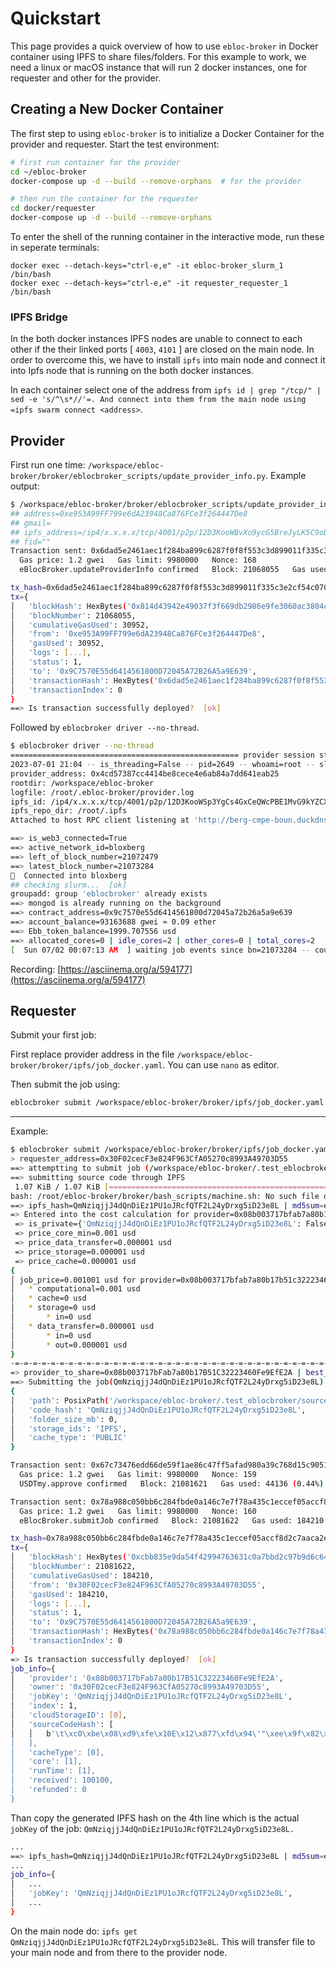 # Quickstart

This page provides a quick overview of how to use `ebloc-broker` in Docker container using IPFS to share files/folders.
For this example to work, we need a linux or macOS instance that will run 2
docker instances, one for requester and other for the provider.

## Creating a New Docker Container

The first step to using `ebloc-broker` is to initialize a Docker Container for the provider and requester.
Start the test environment:

```bash
# first run container for the provider
cd ~/ebloc-broker
docker-compose up -d --build --remove-orphans  # for the provider

# then run the container for the requester
cd docker/requester
docker-compose up -d --build --remove-orphans
```

To enter the shell of the running container in the interactive mode, run these in seperate terminals:
```
docker exec --detach-keys="ctrl-e,e" -it ebloc-broker_slurm_1 /bin/bash
docker exec --detach-keys="ctrl-e,e" -it requester_requester_1 /bin/bash
```

### IPFS Bridge
In the both docker instances IPFS nodes are unable to connect to each other if the their linked ports [ `4003`, `4101` ] are closed on the main node.
In order to overcome this, we have to install `ipfs` into main node and connect it into Ipfs node that is running on the both docker instances.

In each container select one of the address from `ipfs id | grep "/tcp/" | sed -e 's/^\s*//'=.
And connect into them from the main node using =ipfs swarm connect <address>`.

## Provider
First run one time: `/workspace/ebloc-broker/broker/eblocbroker_scripts/update_provider_info.py`.
Example output:

```bash
$ /workspace/ebloc-broker/broker/eblocbroker_scripts/update_provider_info.py
## address=0xe953A99FF799e6dA23948Ca876FCe3f264447De8
## gmail=
## ipfs_address=/ip4/x.x.x.x/tcp/4001/p2p/12D3KooWBvXo9ycG5BreJyLK5C9oDer9UVZX8VMMdAXS4usCrKvr
## fid=""
Transaction sent: 0x6dad5e2461aec1f284ba899c6287f0f8f553c3d899011f335c3e2cf54c070048
  Gas price: 1.2 gwei   Gas limit: 9980000   Nonce: 168
  eBlocBroker.updateProviderInfo confirmed   Block: 21068055   Gas used: 30952 (0.31%)

tx_hash=0x6dad5e2461aec1f284ba899c6287f0f8f553c3d899011f335c3e2cf54c070048
tx={
│   'blockHash': HexBytes('0x814d43942e49037f3f669db2986e9fe3060ac3804c6c91ea508f9b344e836f79'),
│   'blockNumber': 21068055,
│   'cumulativeGasUsed': 30952,
│   'from': '0xe953A99FF799e6dA23948Ca876FCe3f264447De8',
│   'gasUsed': 30952,
│   'logs': [...],
│   'status': 1,
│   'to': '0x9C7570E55d6414561800D72045A72B26A5a9E639',
│   'transactionHash': HexBytes('0x6dad5e2461aec1f284ba899c6287f0f8f553c3d899011f335c3e2cf54c070048'),
│   'transactionIndex': 0
}
==> Is transaction successfully deployed?  [ok]
```

Followed by `eblocbroker driver --no-thread`.

```bash
$ eblocbroker driver --no-thread
=================================================== provider session starts ====================================================
2023-07-01 21:04 -- is_threading=False -- pid=2649 -- whoami=root -- slurm_user=root
provider_address: 0x4cd57387cc4414be8cece4e6ab84a7dd641eab25
rootdir: /workspace/ebloc-broker
logfile: /root/.ebloc-broker/provider.log
ipfs_id: /ip4/x.x.x.x/tcp/4001/p2p/12D3KooWSp3YgCs4GxCeQWcPBE1MvG9kYZCXdATsx7zaN9Uh1Jhy
ipfs_repo_dir: /root/.ipfs
Attached to host RPC client listening at 'http://berg-cmpe-boun.duckdns.org:8545'

==> is_web3_connected=True
==> active_network_id=bloxberg
==> left_of_block_number=21072479
==> latest_block_number=21073284
🍺  Connected into bloxberg
## checking slurm...  [ok]
groupadd: group 'eblocbroker' already exists
==> mongod is already running on the background
==> contract_address=0x9c7570e55d6414561800d72045a72b26a5a9e639
==> account_balance=93163688 gwei ≈ 0.09 ether
==> Ebb_token_balance=1999.707556 usd
==> allocated_cores=0 | idle_cores=2 | other_cores=0 | total_cores=2
[  Sun 07/02 00:07:13 AM  ] waiting job events since bn=21073284 -- counter=0:02:18 ...
```

Recording: [https://asciinema.org/a/594177](https://asciinema.org/a/594177)

## Requester
Submit your first job:

First replace provider address in the file `/workspace/ebloc-broker/broker/ipfs/job_docker.yaml`.
You can use `nano` as editor.

Then submit the job using:
```bash
eblocbroker submit /workspace/ebloc-broker/broker/ipfs/job_docker.yaml
```

---

Example:

```bash
$ eblocbroker submit /workspace/ebloc-broker/broker/ipfs/job_docker.yaml
> requester_address=0x30F02cecF3e824F963CfA05270c8993A49703D55
==> attemptting to submit job (/workspace/ebloc-broker/.test_eblocbroker/source_code_without_data) using IPFS
==> submitting source code through IPFS
 1.07 KiB / 1.07 KiB [============================================================================================] 100.00%QmNziqjjJ4dQnDiEz1PU1oJRcfQTF2L24yDrxg5iD23e8L
bash: /root/ebloc-broker/broker/bash_scripts/machine.sh: No such file or directory
==> ipfs_hash=QmNziqjjJ4dQnDiEz1PU1oJRcfQTF2L24yDrxg5iD23e8L | md5sum=e72183c36c0d576ea9beb6713dc06a19
=> Entered into the cost calculation for provider=0x08b003717bfab7a80b17b51c32223460fe9efe2a
 => is_private={'QmNziqjjJ4dQnDiEz1PU1oJRcfQTF2L24yDrxg5iD23e8L': False}
 => price_core_min=0.001 usd
 => price_data_transfer=0.000001 usd
 => price_storage=0.000001 usd
 => price_cache=0.000001 usd
{
│ job_price=0.001001 usd for provider=0x08b003717bfab7a80b17b51c32223460fe9efe2a
│   * computational=0.001 usd
│   * cache=0 usd
│   * storage=0 usd
│       * in=0 usd
│   * data_transfer=0.000001 usd
│       * in=0 usd
│       * out=0.000001 usd
}
-=-=-=-=-=-=-=-=-=-=-=-=-=-=-=-=-=-=-=-=-=-=-=-=-=-=-=-=-=-=-=-=-=-=-=-=-=-=-=-=-=-=-=-=-=-=-=-=-=-=-=-=-=-=-=-=-=-=-=-=-=-
=> provider_to_share=0x08b003717bFab7a80b17B51C32223460Fe9EfE2A | best_price=0.001001 usd
==> Submitting the job(QmNziqjjJ4dQnDiEz1PU1oJRcfQTF2L24yDrxg5iD23e8L)
{
│   'path': PosixPath('/workspace/ebloc-broker/.test_eblocbroker/source_code_without_data'),
│   'code_hash': 'QmNziqjjJ4dQnDiEz1PU1oJRcfQTF2L24yDrxg5iD23e8L',
│   'folder_size_mb': 0,
│   'storage_ids': 'IPFS',
│   'cache_type': 'PUBLIC'
}

Transaction sent: 0x67c73476edd66de59f1ae86c47ff5afad980a39c768d15c9051c6742c719e4a9
  Gas price: 1.2 gwei   Gas limit: 9980000   Nonce: 159
  USDTmy.approve confirmed   Block: 21081621   Gas used: 44136 (0.44%)

Transaction sent: 0x78a988c050bb6c284fbde0a146c7e7f78a435c1eccef05accf8d2c7aaca2e531
  Gas price: 1.2 gwei   Gas limit: 9980000   Nonce: 160
  eBlocBroker.submitJob confirmed   Block: 21081622   Gas used: 184210 (1.85%)

tx_hash=0x78a988c050bb6c284fbde0a146c7e7f78a435c1eccef05accf8d2c7aaca2e531
tx={
│   'blockHash': HexBytes('0xcbb835e9da54f42994763631c0a7bbd2c97b9d6c646cb224a52b078d2340d9f2'),
│   'blockNumber': 21081622,
│   'cumulativeGasUsed': 184210,
│   'from': '0x30F02cecF3e824F963CfA05270c8993A49703D55',
│   'gasUsed': 184210,
│   'logs': [...],
│   'status': 1,
│   'to': '0x9C7570E55d6414561800D72045A72B26A5a9E639',
│   'transactionHash': HexBytes('0x78a988c050bb6c284fbde0a146c7e7f78a435c1eccef05accf8d2c7aaca2e531'),
│   'transactionIndex': 0
}
=> Is transaction successfully deployed?  [ok]
job_info={
│   'provider': '0x08b003717bFab7a80b17B51C32223460Fe9EfE2A',
│   'owner': '0x30F02cecF3e824F963CfA05270c8993A49703D55',
│   'jobKey': 'QmNziqjjJ4dQnDiEz1PU1oJRcfQTF2L24yDrxg5iD23e8L',
│   'index': 1,
│   'cloudStorageID': [0],
│   'sourceCodeHash': [
│   │   b'\t\xc0\xbe\x08\xd9\xfe\x10E\x12\x877\xfd\x94\'"\xee\x9f\x82\xa2*\x99\xd7\xedf\x8ak\xdf\x92\xeb\xd5\xf7\xfd'
│   ],
│   'cacheType': [0],
│   'core': [1],
│   'runTime': [1],
│   'received': 100100,
│   'refunded': 0
}
```

Than copy the generated IPFS hash on the 4th line which is the actual `jobKey` of the job: `QmNziqjjJ4dQnDiEz1PU1oJRcfQTF2L24yDrxg5iD23e8L.`
```bash
...
==> ipfs_hash=QmNziqjjJ4dQnDiEz1PU1oJRcfQTF2L24yDrxg5iD23e8L | md5sum=e72183c36c0d576ea9beb6713dc06a19
...
job_info={
│   ...
│   'jobKey': 'QmNziqjjJ4dQnDiEz1PU1oJRcfQTF2L24yDrxg5iD23e8L',
│   ...
}
```

On the main node do: `ipfs get QmNziqjjJ4dQnDiEz1PU1oJRcfQTF2L24yDrxg5iD23e8L`.
This will transfer file to your main node and from there to the provider node.
